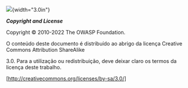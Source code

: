 ![](../../images/OWASP-logo.jpg){width="3.0in"}


***Copyright and License***

Copyright © 2010-2022 The OWASP Foundation.

O conteúdo deste documento é distribuído ao abrigo da licença Creative
Commons Attribution ShareAlike

3.0. Para a utilização ou redistribuição, deve deixar claro os termos da
licença deste trabalho.

[http://creativecommons.org/licenses/by-sa/3.0/]
